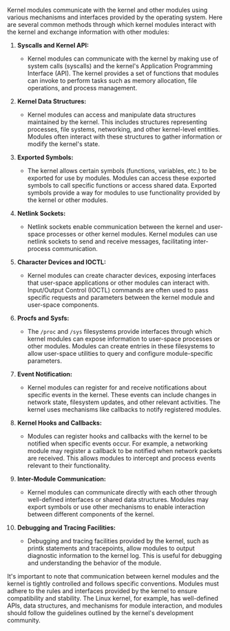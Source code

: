 Kernel modules communicate with the kernel and other modules using various mechanisms and interfaces provided by the operating system. Here are several common methods through which kernel modules interact with the kernel and exchange information with other modules:

1. **Syscalls and Kernel API:**
   - Kernel modules can communicate with the kernel by making use of system calls (syscalls) and the kernel's Application Programming Interface (API). The kernel provides a set of functions that modules can invoke to perform tasks such as memory allocation, file operations, and process management.

2. **Kernel Data Structures:**
   - Kernel modules can access and manipulate data structures maintained by the kernel. This includes structures representing processes, file systems, networking, and other kernel-level entities. Modules often interact with these structures to gather information or modify the kernel's state.

3. **Exported Symbols:**
   - The kernel allows certain symbols (functions, variables, etc.) to be exported for use by modules. Modules can access these exported symbols to call specific functions or access shared data. Exported symbols provide a way for modules to use functionality provided by the kernel or other modules.

4. **Netlink Sockets:**
   - Netlink sockets enable communication between the kernel and user-space processes or other kernel modules. Kernel modules can use netlink sockets to send and receive messages, facilitating inter-process communication.

5. **Character Devices and IOCTL:**
   - Kernel modules can create character devices, exposing interfaces that user-space applications or other modules can interact with. Input/Output Control (IOCTL) commands are often used to pass specific requests and parameters between the kernel module and user-space components.

6. **Procfs and Sysfs:**
   - The `/proc` and `/sys` filesystems provide interfaces through which kernel modules can expose information to user-space processes or other modules. Modules can create entries in these filesystems to allow user-space utilities to query and configure module-specific parameters.

7. **Event Notification:**
   - Kernel modules can register for and receive notifications about specific events in the kernel. These events can include changes in network state, filesystem updates, and other relevant activities. The kernel uses mechanisms like callbacks to notify registered modules.

8. **Kernel Hooks and Callbacks:**
   - Modules can register hooks and callbacks with the kernel to be notified when specific events occur. For example, a networking module may register a callback to be notified when network packets are received. This allows modules to intercept and process events relevant to their functionality.

9. **Inter-Module Communication:**
   - Kernel modules can communicate directly with each other through well-defined interfaces or shared data structures. Modules may export symbols or use other mechanisms to enable interaction between different components of the kernel.

10. **Debugging and Tracing Facilities:**
    - Debugging and tracing facilities provided by the kernel, such as printk statements and tracepoints, allow modules to output diagnostic information to the kernel log. This is useful for debugging and understanding the behavior of the module.

It's important to note that communication between kernel modules and the kernel is tightly controlled and follows specific conventions. Modules must adhere to the rules and interfaces provided by the kernel to ensure compatibility and stability. The Linux kernel, for example, has well-defined APIs, data structures, and mechanisms for module interaction, and modules should follow the guidelines outlined by the kernel's development community.
